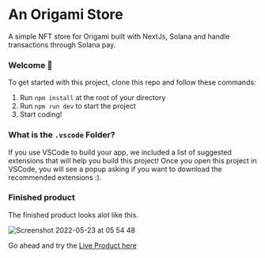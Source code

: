 # An Origami Store

A simple NFT store for Origami built with NextJs, Solana and handle transactions through Solana pay.

### **Welcome 👋**

To get started with this project, clone this repo and follow these commands:

1. Run `npm install` at the root of your directory
2. Run `npm run dev` to start the project
3. Start coding!

### What is the `.vscode` Folder?
If you use VSCode to build your app, we included a list of suggested extensions that will help you build this project! Once you open this project in VSCode, you will see a popup asking if you want to download the recommended extensions :).

### Finished product
The finished product looks alot like this.

![Screenshot 2022-05-23 at 05 54 48](https://user-images.githubusercontent.com/22290070/169735968-09997b4b-f806-4c66-ba05-6c6d3d9305fe.png)

Go ahead and try the [Live Product here](https://origami-store.vercel.app/)
